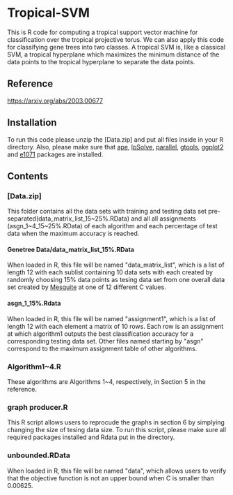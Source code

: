 # Tropical-SVM
This is R code for computing a tropical support vector machine for classification over the tropical projective torus.  We can also apply this code for classifying gene trees into two classes.  A tropical SVM is, like a classical SVM, a tropical hyperplane which maximizes the minimum distance of the data points to the tropical hyperplane to separate the data points.  
## Reference
https://arxiv.org/abs/2003.00677
## Installation
To run this code please unzip the [Data.zip] and put all files inside in your R directory. Also, please make sure that [ape](https://cran.r-project.org/web/packages/ape/index.html), [lpSolve](https://cran.r-project.org/web/packages/lpSolve/index.html), [parallel](https://CRAN.R-project.org/view=HighPerformanceComputing), [gtools](https://cran.r-project.org/web/packages/gtools/index.html), [ggplot2](https://ggplot2.tidyverse.org) and [e1071](https://cran.r-project.org/web/packages/e1071/index.html) packages are installed.
## Contents
### [Data.zip]
This folder contains all the data sets with training and testing data set pre-separated(data_matrix_list_15~25%.RData) and all all assignments (asgn_1\~4_15\~25%.RData) of each algorithm and each percentage of test data when the maximum accuracy is reached. 
#### Genetree Data/data_matrix_list_15%.RData
When loaded in R, this file will be named "data_matrix_list", which is a list of length 12 with each sublist containing 10 data sets with each created by randomly choosing 15% data points as tesing data set from one overall data set created by [Mesquite](http://www.mesquiteproject.org) at one of 12 different C values. 

#### asgn_1_15%.Rdata
When loaded in R, this file will be named "assignment1", which is a list of length 12 with each element a matrix of 10 rows. Each row is an assignment at which algorithm1 outputs the best classification accuracy for a corresponding testing data set. Other files named starting by "asgn" correspond to the maximum assignment table of other algorithms.
### Algorithm1~4.R
These algorithms are Algorithms 1~4, respectively, in Section 5 in the reference.
### graph producer.R
This R script allows users to reprocude the graphs in section 6 by simplying changing the size of tesing data size. To run this script, please make sure all required packages installed and Rdata put in the directory.
### unbounded.RData
When loaded in R, this file will be named "data", which allows users to verify that the objective function is not an upper bound when C is smaller than 0.00625.
